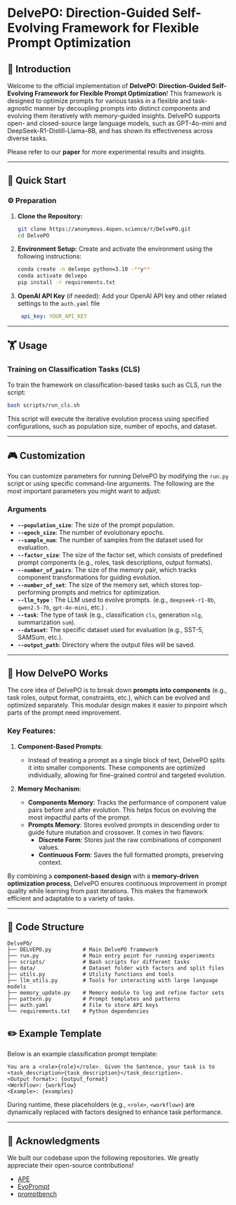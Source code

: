 # DelvePO: Direction-Guided Self-Evolving Framework for Flexible Prompt Optimization

## 📖 Introduction

Welcome to the official implementation of **DelvePO: Direction-Guided Self-Evolving Framework for Flexible Prompt Optimization**! This framework is designed to optimize prompts for various tasks in a flexible and task-agnostic manner by decoupling prompts into distinct components and evolving them iteratively with memory-guided insights. DelvePO supports open- and closed-source large language models, such as GPT-4o-mini and DeepSeek-R1-Distill-Llama-8B, and has shown its effectiveness across diverse tasks.

Please refer to our **paper** for more experimental results and insights.

---

## 🚀 Quick Start

### ⚙️ Preparation

1. **Clone the Repository:**
   
   ```bash
   git clone https://anonymous.4open.science/r/DelvePO.git
   cd DelvePO
   ```
   
2. **Environment Setup:**
   Create and activate the environment using the following instructions:
   
   ```bash
   conda create -n delvepo python=3.10 -**y**
   conda activate delvepo
   pip install -r requirements.txt
   ```
   
3. **OpenAI API Key** (if needed):
   Add your OpenAI API key and other related settings to the `auth.yaml` file
   ```yaml
    api_key: YOUR_API_KEY
   ```

---

## 🏋️ Usage

### Training on Classification Tasks (CLS)
To train the framework on classification-based tasks such as CLS, run the script:

```bash
bash scripts/run_cls.sh
```

This script will execute the iterative evolution process using specified configurations, such as population size, number of epochs, and dataset.

---

## 🎮 Customization

You can customize parameters for running DelvePO by modifying the `run.py` script or using specific command-line arguments. The following are the most important parameters you might want to adjust:

### Arguments

- **`--population_size`**: The size of the prompt population.
- **`--epoch_size`**: The number of evolutionary epochs.
- **`--sample_num`**: The number of samples from the dataset used for evaluation.
- **`--factor_size`**: The size of the factor set, which consists of predefined prompt components (e.g., roles, task descriptions, output formats).
- **`--number_of_pairs`**: The size of the memory pair, which tracks component transformations for guiding evolution.
- **`--number_of_set`**: The size of the memory set, which stores top-performing prompts and metrics for optimization.
- **`--llm_type`** : The LLM used to evolve prompts. (e.g., `deepseek-r1-8b`, `qwen2.5-7b`, `gpt-4o-mini`, etc.) .
- **`--task`**: The type of task (e.g., classification `cls`, generation `nlg`, summarization `sum`).
- **`--dataset`**: The specific dataset used for evaluation (e.g., SST-5, SAMSum, etc.).
- **`--output_path`**: Directory where the output files will be saved.

---

## 🧠 How DelvePO Works

The core idea of DelvePO is to break down **prompts into components** (e.g., task roles, output format, constraints, etc.), which can be evolved and optimized separately. This modular design makes it easier to pinpoint which parts of the prompt need improvement.

### Key Features:
1. **Component-Based Prompts**:
   - Instead of treating a prompt as a single block of text, DelvePO splits it into smaller components. These components are optimized individually, allowing for fine-grained control and targeted evolution.

2. **Memory Mechanism**:
   - **Components Memory**: Tracks the performance of component value pairs before and after evolution. This helps focus on evolving the most impactful parts of the prompt.
   - **Prompts Memory**: Stores evolved prompts in descending order to guide future mutation and crossover. It comes in two flavors:
     - **Discrete Form**: Stores just the raw combinations of component values.
     - **Continuous Form**: Saves the full formatted prompts, preserving context.

By combining a **component-based design** with a **memory-driven optimization process**, DelvePO ensures continuous improvement in prompt quality while learning from past iterations. This makes the framework efficient and adaptable to a variety of tasks.

---

## 🔧 Code Structure

```plaintext
DelvePO/
├── DELVEPO.py          # Main DelvePO framework
├── run.py              # Main entry point for running experiments
├── scripts/            # Bash scripts for different tasks
├── data/               # Dataset folder with factors and split files
├── utils.py            # Utility functions and tools
├── llm_utils.py        # Tools for interacting with large language models
├── memory_update.py    # Memory module to log and refine factor sets
├── pattern.py          # Prompt templates and patterns
├── auth.yaml           # File to store API keys
└── requirements.txt    # Python dependencies
```

## ✏️ Example Template

Below is an example classification prompt template:

```plaintext
You are a <role>{role}</role>. Given the Sentence, your task is to <task_description>{task_description}</task_description>.
<Output format>: {output_format}
<Workflow>: {workflow}
<Example>: {examples}
```

During runtime, these placeholders (e.g., `<role>`, `<workflow>`) are dynamically replaced with factors designed to enhance task performance.

---

## 🤝 Acknowledgments
We built our codebase upon the following repositories. We greatly appreciate their open-source contributions!

- [APE](https://github.com/keirp/automatic_prompt_engineer)
- [EvoPrompt](https://github.com/beeevita/EvoPrompt)
- [promptbench](https://github.com/microsoft/promptbench)
